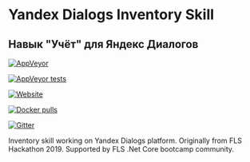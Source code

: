 # Yandex Dialogs Inventory Skill

## Навык "Учёт" для Яндекс Диалогов

[![AppVeyor](https://img.shields.io/appveyor/ci/vkamiansky/yandex-dialogs-inventory.svg)](https://ci.appveyor.com/project/vkamiansky/yandex-dialogs-inventory)

[![AppVeyor tests](https://img.shields.io/appveyor/tests/vkamiansky/yandex-dialogs-inventory.svg)](https://ci.appveyor.com/project/vkamiansky/yandex-dialogs-inventory/build/tests)

[![Website](https://img.shields.io/website/https/alice.vsop.spb.ru/api/inventory.svg)](https://alice.vsop.spb.ru/api/inventory)

[![Docker pulls](https://img.shields.io/docker/pulls/vkamiansky/aliceskills.svg)](https://hub.docker.com/r/vkamiansky/aliceskills)

[![Gitter](https://badges.gitter.im/FirstLine-Software-Practice/community.svg)](https://gitter.im/FirstLine-Software-Practice/community?utm_source=badge&utm_medium=badge&utm_campaign=pr-badge)

Inventory skill working on Yandex Dialogs platform. Originally from FLS Hackathon 2019. Supported by FLS .Net Core bootcamp community.

